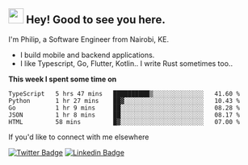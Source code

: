 <h2><img src="https://slackmojis.com/emojis/3643-cool-doge/download" width="30"/> Hey! Good to see you here.</h2>

<p>I'm Philip, a Software Engineer from Nairobi, KE. 

- I build mobile and backend applications.
- I like Typescript, Go, Flutter, Kotlin.. I write Rust sometimes too..</p>

**This week I spent some time on**
<!--START_SECTION:waka-->

```text
TypeScript   5 hrs 47 mins   ██████████▒░░░░░░░░░░░░░░   41.60 %
Python       1 hr 27 mins    ██▓░░░░░░░░░░░░░░░░░░░░░░   10.43 %
Go           1 hr 9 mins     ██░░░░░░░░░░░░░░░░░░░░░░░   08.28 %
JSON         1 hr 8 mins     ██░░░░░░░░░░░░░░░░░░░░░░░   08.17 %
HTML         58 mins         █▓░░░░░░░░░░░░░░░░░░░░░░░   07.00 %
```

<!--END_SECTION:waka-->

If you'd like to connect with me elsewhere

[![Twitter Badge](https://img.shields.io/badge/-Twitter-1ca0f1?style=flat-square&labelColor=1ca0f1&logo=twitter&logoColor=white&link=https://twitter.com/_diogorodrigues)](https://twitter.com/kimathiphil)  [![Linkedin Badge](https://img.shields.io/badge/-LinkedIn-blue?style=flat-square&logo=Linkedin&logoColor=white&link=https://www.linkedin.com/in/philip-kimathi-2604a9114/)](https://www.linkedin.com/in/philip-kimathi-2604a9114/)
